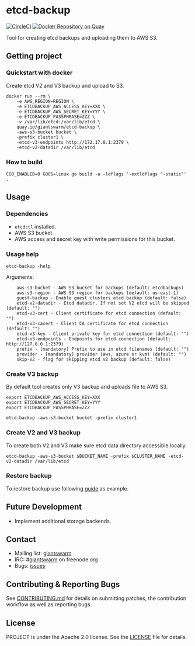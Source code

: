 # etcd-backup

[![CircleCI](https://circleci.com/gh/giantswarm/etcd-backup.svg?&style=shield&circle-token=2335d256956ba9d0614cec9e0b496a2f6a3b15ec)](https://circleci.com/gh/giantswarm/etcd-backup) [![Docker Repository on Quay](https://quay.io/repository/giantswarm/etcd-backup/status "Docker Repository on Quay")](https://quay.io/repository/giantswarm/etcd-backup)

Tool for creating etcd backups and uploading them to AWS S3.

## Getting project

### Quickstart with docker

Create etcd V2 and V3 backup and upload to S3.

```
docker run --rm \
    -e AWS_REGION=REGION \
    -e ETCDBACKUP_AWS_ACCESS_KEY=XXX \
    -e ETCDBACKUP_AWS_SECRET_KEY=YYY \
    -e ETCDBACKUP_PASSPHRASE=ZZZ \
    -v /var/lib/etcd:/var/lib/etcd \
    quay.io/giantswarm/etcd-backup \
    -aws-s3-bucket bucket \
    -prefix cluster1 \
    -etcd-v3-endpoints http://172.17.0.1:2379 \
    -etcd-v2-datadir /var/lib/etcd
```

### How to build

```
CGO_ENABLED=0 GOOS=linux go build -a -ldflags '-extldflags "-static"' .
```

## Usage

### Dependencies

- `etcdctl` installed.
- AWS S3 bucket.
- AWS access and secret key with write permissions for this bucket.

### Usage help

```
etcd-backup -help
```

Arguments:
```
	aws-s3-bucket - AWS S3 bucket for backups (default: etcdbackups)
	aws-s3-region - AWS S3 region for backups (default: us-east-1)
	guest-backup - Enable guest clusters etcd backup (default: false)
	etcd-v2-datadir - Etcd datadir. If not set V2 etcd will be skipped (default: "")
	etcd-v3-cert - Client certificate for etcd connection (default: "")
	etcd-v3-cacert - Client CA certificate for etcd connection (default: "")
	etcd-v3-key - Client private key for etcd connection (default: "")
	etcd-v3-endpoints - Endpoints for etcd connection (default: http://127.0.0.1:2379)
	prefix - [mandatory] Prefix to use in etcd filenames (default: "")
	provider - [mandatory] provider (aws, azure or kvm) (default: "")
	skip-v2 - flag for skipping etcd v2 backup (default: false)
```

### Create V3 backup

By default tool creates only V3 backup and uploads file to AWS S3.

```
export ETCDBACKUP_AWS_ACCESS_KEY=XXX
export ETCDBACKUP_AWS_SECRET_KEY=YYY
export ETCDBACKUP_PASSPHRASE=ZZZ

etcd-backup -aws-s3-bucket bucket -prefix cluster1
```

### Create V2 and V3 backup

To create both V2 and V3 make sure etcd data directory accessible locally.

```
etcd-backup -aws-s3-bucket $BUCKET_NAME -prefix $CLUSTER_NAME -etcd-v2-datadir /var/lib/etcd
```

### Restore backup

To restore backup use following [guide](Documentation/01-restore-etcd-from-backups.md) as example.

## Future Development
- Implement additional storage backends.

## Contact

- Mailing list: [giantswarm](https://groups.google.com/forum/!forum/giantswarm)
- IRC: #[giantswarm](irc://irc.freenode.org:6667/#giantswarm) on freenode.org
- Bugs: [issues](https://github.com/giantswarm/etcd-backup/issues)

## Contributing & Reporting Bugs

See [CONTRIBUTING.md](CONTRIBUTING.md) for details on submitting patches, the contribution workflow as well as reporting bugs.

## License

PROJECT is under the Apache 2.0 license. See the [LICENSE](LICENSE) file for details.
